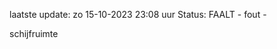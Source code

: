 laatste update: 
zo 15-10-2023 23:08   uur 
Status: FAALT - fout - 
<div class="service R">schijfruimte</div>